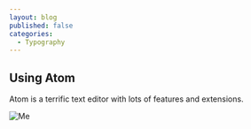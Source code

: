 ```yaml
---
layout: blog
published: false
categories:
  - Typography
---
```

## Using Atom

Atom is a terrific text editor with lots of features and extensions.

![Me]({{site.baseurl}}/images/me.jpg)

